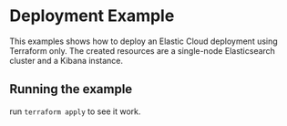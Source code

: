 # Deployment Example

This examples shows how to deploy an Elastic Cloud deployment using Terraform only.
The created resources are a single-node Elasticsearch cluster and a Kibana instance.

## Running the example

run `terraform apply` to see it work.
